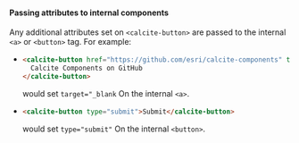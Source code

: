 #### Passing attributes to internal components

Any additional attributes set on `<calcite-button>` are passed to the internal `<a>` or `<button>` tag. For example:

- ```html
  <calcite-button href="https://github.com/esri/calcite-components" target="_blank">
    Calcite Components on GitHub
  </calcite-button>
  ```

  would set `target="_blank` On the internal `<a>`.

- ```html
  <calcite-button type="submit">Submit</calcite-button>
  ```

  would set `type="submit"` On the internal `<button>`.
